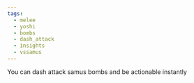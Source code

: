 ```yaml
---
tags:
  - melee
  - yoshi
  - bombs
  - dash_attack
  - insights
  - vssamus
---
```

You can dash attack samus bombs and be actionable instantly